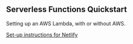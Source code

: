 **Serverless Functions Quickstart**
---
Setting up an AWS Lambda, with or without AWS.

[Set-up instructions for Netlify](netlify/README.md)

